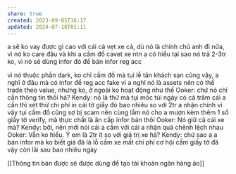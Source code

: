 ```yaml
---
share: true
created: 2023-09-05T16:17
updated: 2024-07-18T01:11
---
```

a sẽ ko vay được gì cao với cái cà vẹt xe cả, dù nó là chính chủ anh đi nữa, vì nó ko care đâu và khi a cầm đồ cavet xe ntn a có hiểu tại sao nó trả 2-3tr ko, vì nó sẽ dùng infor đó để bán infor reg acc

vì nó thuộc phần dark, ko chỉ cầm đồ mà tụi lễ tân khách sạn cũng vậy, a nghĩ ở đâu mà có infor để reg acc fake
vì a nghĩ nó là assets nên có thể trade theo value, nhưng ko, ở ngoài ko hoạt động như thế
Ooker: chứ nó chỉ cần thông tin thôi hả?
Kendy: nó là thứ mà tụi móc túi ngày có cả trăm cái
a cần thì xét thử chi phí in cái tờ giấy đó bao nhiêu so với 2tr a nhận
chính vì vậy tụi cầm đồ cũng sợ bị scam
nên cùng lắm nó cho a mượn kèm thêm 1 số giấy tờ verify, mà thực chất là ăn cắp infor bán thôi
Ooker: Nó giữ cả cái xe mà?
Kendy: bởi, nên mới nói cái a cầm với cái a nhận quá chênh lệch nhau
Ooker: Vẫn ko hiểu. Ý em là 2tr ít so với giá trị xe hả?
Kendy: chứ sao a
a bán infor mà ko biết giá đã là lỗ
cầm xe mất chi phí cơ hội
cầm giấy tờ
đã vậy còn lãi sau bao nhiêu ngày

[[Thông tin bán được sẽ được dùng để tạo tài khoản ngân hàng ảo]] 